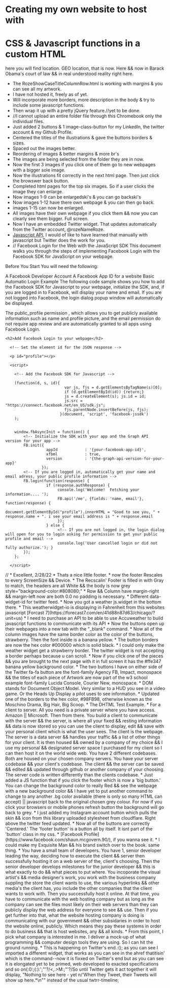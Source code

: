 # Creating my own website to host with 
# CSS & Javascript functions in a custom HTML
here you will find location. GEO location, that is now. Here && now in Barack Obama's court of law && in real understood reality right here.
* The RozeShowCaseTitleColumnRow.html is working with margins & you can see all my artwork. 
* I have not hosted it, freely as of yet. 
* Will incorporate more borders, more description in the body & try to include some javascript functions. 
* Then wrap it up with a pretty jQuery feature.//yet to be done.
* //I cannot upload an entire folder file through this Chromebook only the individual files.
* Just added 2 buttons & 1 image-class-button for my LinkedIn, the twitter account & my Github Profile.
* Centered the titles of the illustrations & gave the buttons borders & sizes.
* Spaced out the images better.
* Reordering of images & better margins & more br's
* The images are being selected from the folder they are in now.
* Now the first 3 images if you click one of them go to new webpages with a bigger sole image.
* Now the illustrations fit correctly in the next html page. Then just click the browswer back button.
* Completed html pages for the top six images. So if a user clicks the image they can enlarge.
* Now images 1-9 can be enlargedski's & you can go backski's
* Now images 1-12 have there own webpage & you can then go back.
* images 1-15 can now be enlarged.
* All images have their own webpage if you click them && now you can clearly see them bigger. Full screen.
* Now I have an embedded Twitter widget. That updates automatically from the Twitter account, @rozeNameRoze.
* [Javascript API](https://developer.twitter.com/en/docs/twitter-for-websites/javascript-api/overview), I would of like to have learned that manually with javascript but Twitter does the work for you.
* //
Facebook Login for the Web with the JavaScript SDK
This document walks you through the steps of implementing Facebook Login with the Facebook SDK for JavaScript on your webpage.

Before You Start
You will need the following:

A Facebook Developer Account 
A Facebook App ID  for a website
Basic Automatic Login Example
The following code sample shows you how to add the Facebook SDK for Javascript to your webpage, initialize the SDK, and, if you are logged in to Facebook, will display your name and email. If you are not logged into Facebook, the login dialog popup window will automatically be displayed.

The public_profile permission , which allows you to get publicly available information such as name and profile picture, and the email permission  do not require app review and are automatically granted to all apps using Facebook Login.

<!DOCTYPE html>
<html lang="en">
  <head></head>
  <body>

    <h2>Add Facebook Login to your webpage</h2>

      <!-- Set the element id for the JSON response -->
    
      <p id="profile"></p>

      <script>
  
        <!-- Add the Facebook SDK for Javascript -->
  
        (function(d, s, id){
                              var js, fjs = d.getElementsByTagName(s)[0];
                              if (d.getElementById(id)) {return;}
                              js = d.createElement(s); js.id = id;
                              js.src = "https://connect.facebook.net/en_US/sdk.js";
                              fjs.parentNode.insertBefore(js, fjs);
                            }(document, 'script', 'facebook-jssdk')
        );


        window.fbAsyncInit = function() {
            <!-- Initialize the SDK with your app and the Graph API version for your app -->
            FB.init({
                      appId            : '{your-facebook-app-id}',
                      xfbml            : true,
                      version          : '{the-graph-api-version-for-your-app}'
                    });
            <!-- If you are logged in, automatically get your name and email adress, your public profile information -->
            FB.login(function(response) {
                      if (response.authResponse) {
                           console.log('Welcome!  Fetching your information.... ');
                           FB.api('/me', {fields: 'name, email'}, function(response) {
                               document.getElementById("profile").innerHTML = "Good to see you, " + response.name + ". i see your email address is " + response.email
                           });
                      } else { 
                           <!-- If you are not logged in, the login dialog will open for you to login asking for permission to get your public profile and email -->
                           console.log('User cancelled login or did not fully authorize.'); }
            });
        };

      </script>

  </body>
</html>//
* Excellent, 2/28/22
* Thats a nice little footer.
* now the footer Rescales to every ScreenSize && Device.
* The Recscalin' Footer is filled in with Gray to match, the headers are all White && the body is now grey style="background-color:#808080;"
* Row && Column have margin-right && margin-left now are both 0.0 no padding is necessary.
* Different data-widget-id for twitter feed.
* Now you got a weather js.widget in the bottom there.
* This weatherwidget-io <weatherwidget-io> is displaying in Fahrenheit from this websites javascript [Forcast 7](https://forecast7.com/en/41d88n87d63/chicago/?unit=us)
* I need to purchase an API to be able to use Accuweather to build javascript functions to communicate with its API
* Now the buttons open up their webpages into a new tab with the "_blank" command.
* Now all of the column images have the same border color as the color of the buttons, strawberry. Then the font inside is a banana yellow.
* The button borders are now the hex color #000000 which is solid black.
* I could only make the weather widget get a strawberry border. The twitter widget is not accepting a border perhaps because u can scroll.
* Now if you click one of the pieces && you are brought to the next page with it in full screen it has the 
#ffe347 banana yellow background color.
* The two buttons I have on either side of the Twitter fa-fa button are the font-family Agency FB, Impact, monospace &&
  the titles of each piece of Artwork are now part of the w3 school example font-family Lucida Console, Courier New, monospace.
* DOM stands for Document Object Model. Very similar to a HUD you see in a video game. Or the Heads Up Display a pilot uses to see information.
* Updated one of the borders to the hex color, #98FB98, otherwise known as the Moschino Drama, Big Hair, Big Scoop.
* The DHTML Test Example.
* For a client to server. 
  All you need is a private server where you have access. Amazon || Microsoft.
  Then from there.
  You build a client to communicate with the server && the server, is where all your fixed && resting information && data
  is now stored so you can use the client to display, edit && save with your personal client which is what the user sees.
  The client is the webpage. The server is a data server && handles your traffic && a list of other things for your client.
  It is then housed && owned by a company of my choice && I use my personal && designated server space I purchased for my client so I can then host it on the world wide web. You have 2 different codebases. Both are housed on your chosen company servers. You have your server codebase && your client's codebase. The client && the server can be saved && edited && updated through github or another company of your choosing. The server code is written differently than the clients codebase.
* Just added a JS function that if you click the footer which is now a 'big button.' You can change the background color to really Red && see the webpage with a new background color && I have yet to put another command to change to any another .bg color available (there is only so many HTML can accept) || javascript back to the original chosen grey colour. For now if you click your browsers or mobile phones refresh button the background will go back to grey.
* I just added my Instagram account button which pulls the skin && icon from this library uploaded stylesheet from cloudflare. Right above the twitter feed updated.
* Now all of the buttons are correctly 'Centered.' The 'footer button' is a button all by itself. It isnt part of the 'button' class in my css.
* [Facebook Profile](https://www.facebook.com/shaun.mcgovern.90/), if you wanna see it. 
* I could make my Exquisite Man && his brand switch over to the book. same thing.
* You have a small team of developers. You have 1, senior developer leading the way, deciding how to execute the client && server then successfully hosting it on a web server of the, client's choosing. Then the senior developer develops milestones for the junior developer && this is what exactly to do && what pieces to put where. You incoporate the visual artist's && media designer's work, you work with the business company suppling the store the client wants to use, the various hyperlinks && other media's the client has, you include the other companies that the client wants to work with. Then you successfully host it online. At that time, you have to communicate with the web hosting company but as long as the company can see the files most likely on their web servers than they can publicly display the web address for everyone to see && use. Then if you get further into that, what the website hosting company is doing is communicating with our government && other subsidaries in order to host the website online, publicly. Which means they pay these systems in order to do business && that is host websites, any && all kinds.
* From this point, I pick what company is interested in me. I deliver a mock-up of what programming && computer design tools they are using. So I can hit the ground running.
* This is happening on Twitter's end.:(); as you can see I imported a different widget, that works as you can see in the ahref thatitisin' which is the command--now it is fixxed on Twitter's end but as you can see it is elongated yet to be primed, web developed to exacted specifications and so on(:0:;(:):';"'?/<,.>M:;"'?/So until Twitter gets it act together it will display, "Nothing to see here - yet
                                                                      n/'When they Tweet, their Tweets will show up here.*\n"" instead of the usual twtrr-timeline;
